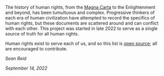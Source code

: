 The history of human rights, from the [Magna Carta](https://en.wikipedia.org/wiki/Magna_Carta) to the Enlightenment and beyond, has been tumultuous and complex. Progressive thinkers of each era of human civilization have attempted to record the specifics of human rights, but these documents are scattered around and can conflict with each other. This project was started in late 2022 to serve as a single source of truth for all human rights.

Human rights exist to serve each of us, and so this list is [open source](https://github.com/sean-reid/human-rights); all are encouraged to contribute.

*Sean Reid*

*September 14, 2022*
